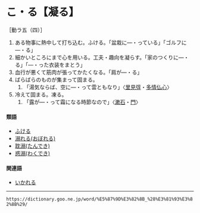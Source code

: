 # こ・る【凝る】

［動ラ五（四）］
1. ある物事に熱中して打ち込む。ふける。「盆栽に―・っている」「ゴルフに―・る」
2. 細かいところにまで心を用いる。工夫・趣向を凝らす。「家のつくりに―・る」「―・った衣装をまとう」
3. 血行が悪くて筋肉が張ってかたくなる。「肩が―・る」
4. ばらばらのものが集まって固まる。    
    1.  「湯気ならば、空に―・って雲ともなり」〈[里見弴](https://dictionary.goo.ne.jp/word/person/%E3%81%95%E3%81%A8%E3%81%BF%E3%81%A8%E3%82%93/#jn-88756)・[多情仏心](https://dictionary.goo.ne.jp/word/%E5%A4%9A%E6%83%85%E4%BB%8F%E5%BF%83_%28%E6%9B%B8%E5%90%8D%29/#jn-136530)〉
5. 冷えて固まる。凍る。    
    1.  「露が―・って霜になる時節なので」〈[漱石](https://dictionary.goo.ne.jp/word/person/%E5%A4%8F%E7%9B%AE%E6%BC%B1%E7%9F%B3/#jn-164327)・[門](https://dictionary.goo.ne.jp/word/%E9%96%80_%28%E3%82%82%E3%82%93%29/#jn-220647)〉
        

#### 類語

-   [ふける](https://dictionary.goo.ne.jp/word/%E8%80%BD%E3%82%8B/#jn-192117)
-   [溺れる(おぼれる)](https://dictionary.goo.ne.jp/word/%E6%BA%BA%E3%82%8C%E3%82%8B/#jn-32959)
-   [耽溺(たんでき)](https://dictionary.goo.ne.jp/word/%E8%80%BD%E6%BA%BA/#jn-140418)
-   [惑溺(わくでき)](https://dictionary.goo.ne.jp/word/%E6%83%91%E6%BA%BA/#jn-237944)

#### 関連語

-   [いかれる](https://dictionary.goo.ne.jp/word/%E3%81%84%E3%81%8B%E3%82%8C%E3%82%8B/#jn-10227)

---
`https://dictionary.goo.ne.jp/word/%E5%87%9D%E3%82%8B_%28%E3%81%93%E3%82%8B%29/`
